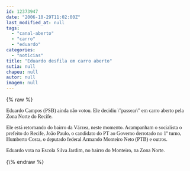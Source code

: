 ```yaml
---
id: 12373947
date: "2006-10-29T11:02:00Z"
last_modified_at: null
tags:
  - "canal-aberto"
  - "carro"
  - "eduardo"
categories:
  - "noticias"
title: "Eduardo desfila em carro aberto"
sutia: null
chapeu: null
autor: null
imagem: null
---
```

{\% raw %}
<p><P><FONT face=Verdana>Eduardo Campos (PSB) ainda não votou. Ele&nbsp;decidiu \"passear\" em carro aberto pela Zona Norte do Recife.</FONT></P></p>
<p><P><FONT face=Verdana>Ele está retornando do bairro da Várzea, neste momento. Acampanham o socialista o prefeito do Recife, João Paulo, o candidato do PT ao Governo derrotado no 1º turno, Humberto Costa, o deputado federal Armando Monteiro Neto (PTB) e outros.</FONT></P></p>
<p><P><FONT face=Verdana>Eduardo vota na Escola Silva Jardim, no bairro do Monteiro, na Zona Norte.</FONT></P> </p>
{\% endraw %}